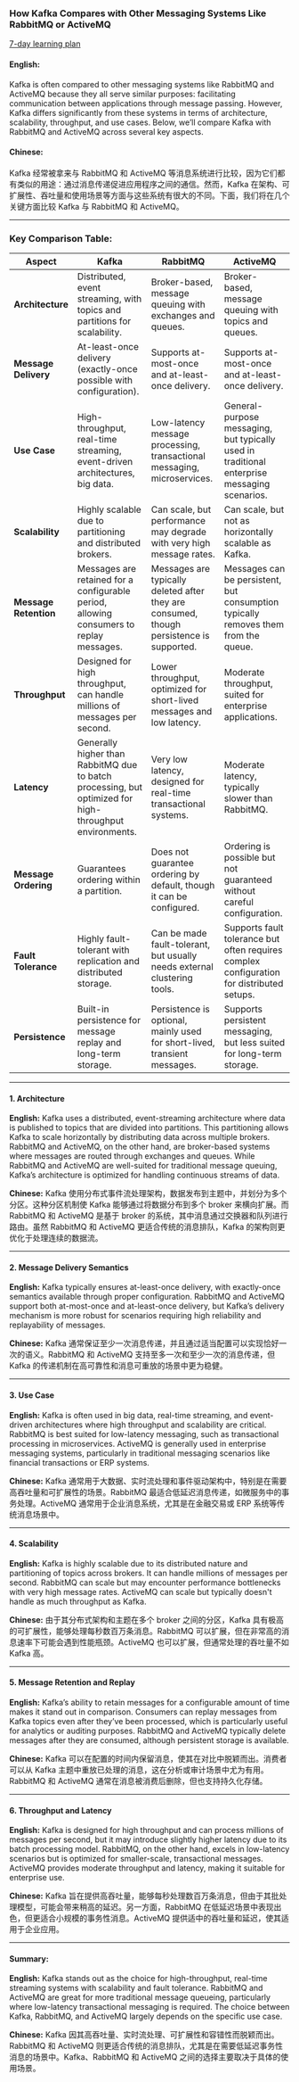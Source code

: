 ### How Kafka Compares with Other Messaging Systems Like RabbitMQ or ActiveMQ

[7-day learning plan](https://github.com/uwspstar/20-Day-Challenge-List/blob/main/Kafka/readme.md)

#### English:
Kafka is often compared to other messaging systems like RabbitMQ and ActiveMQ because they all serve similar purposes: facilitating communication between applications through message passing. However, Kafka differs significantly from these systems in terms of architecture, scalability, throughput, and use cases. Below, we’ll compare Kafka with RabbitMQ and ActiveMQ across several key aspects.

#### Chinese:
Kafka 经常被拿来与 RabbitMQ 和 ActiveMQ 等消息系统进行比较，因为它们都有类似的用途：通过消息传递促进应用程序之间的通信。然而，Kafka 在架构、可扩展性、吞吐量和使用场景等方面与这些系统有很大的不同。下面，我们将在几个关键方面比较 Kafka 与 RabbitMQ 和 ActiveMQ。

---

### Key Comparison Table:

| **Aspect**                | **Kafka**                                      | **RabbitMQ**                                     | **ActiveMQ**                                      |
|---------------------------|------------------------------------------------|-------------------------------------------------|--------------------------------------------------|
| **Architecture**           | Distributed, event streaming, with topics and partitions for scalability. | Broker-based, message queuing with exchanges and queues. | Broker-based, message queuing with topics and queues. |
| **Message Delivery**       | At-least-once delivery (exactly-once possible with configuration). | Supports at-most-once and at-least-once delivery. | Supports at-most-once and at-least-once delivery.  |
| **Use Case**               | High-throughput, real-time streaming, event-driven architectures, big data. | Low-latency message processing, transactional messaging, microservices. | General-purpose messaging, but typically used in traditional enterprise messaging scenarios. |
| **Scalability**            | Highly scalable due to partitioning and distributed brokers. | Can scale, but performance may degrade with very high message rates. | Can scale, but not as horizontally scalable as Kafka. |
| **Message Retention**      | Messages are retained for a configurable period, allowing consumers to replay messages. | Messages are typically deleted after they are consumed, though persistence is supported. | Messages can be persistent, but consumption typically removes them from the queue. |
| **Throughput**             | Designed for high throughput, can handle millions of messages per second. | Lower throughput, optimized for short-lived messages and low latency. | Moderate throughput, suited for enterprise applications. |
| **Latency**                | Generally higher than RabbitMQ due to batch processing, but optimized for high-throughput environments. | Very low latency, designed for real-time transactional systems. | Moderate latency, typically slower than RabbitMQ. |
| **Message Ordering**       | Guarantees ordering within a partition. | Does not guarantee ordering by default, though it can be configured. | Ordering is possible but not guaranteed without careful configuration. |
| **Fault Tolerance**        | Highly fault-tolerant with replication and distributed storage. | Can be made fault-tolerant, but usually needs external clustering tools. | Supports fault tolerance but often requires complex configuration for distributed setups. |
| **Persistence**            | Built-in persistence for message replay and long-term storage. | Persistence is optional, mainly used for short-lived, transient messages. | Supports persistent messaging, but less suited for long-term storage. |

---

#### 1. Architecture
**English:**
Kafka uses a distributed, event-streaming architecture where data is published to topics that are divided into partitions. This partitioning allows Kafka to scale horizontally by distributing data across multiple brokers. RabbitMQ and ActiveMQ, on the other hand, are broker-based systems where messages are routed through exchanges and queues. While RabbitMQ and ActiveMQ are well-suited for traditional message queuing, Kafka’s architecture is optimized for handling continuous streams of data.

**Chinese:**
Kafka 使用分布式事件流处理架构，数据发布到主题中，并划分为多个分区。这种分区机制使 Kafka 能够通过将数据分布到多个 broker 来横向扩展。而 RabbitMQ 和 ActiveMQ 是基于 broker 的系统，其中消息通过交换器和队列进行路由。虽然 RabbitMQ 和 ActiveMQ 更适合传统的消息排队，Kafka 的架构则更优化于处理连续的数据流。

---

#### 2. Message Delivery Semantics
**English:**
Kafka typically ensures at-least-once delivery, with exactly-once semantics available through proper configuration. RabbitMQ and ActiveMQ support both at-most-once and at-least-once delivery, but Kafka’s delivery mechanism is more robust for scenarios requiring high reliability and replayability of messages.

**Chinese:**
Kafka 通常保证至少一次消息传递，并且通过适当配置可以实现恰好一次的语义。RabbitMQ 和 ActiveMQ 支持至多一次和至少一次的消息传递，但 Kafka 的传递机制在高可靠性和消息可重放的场景中更为稳健。

---

#### 3. Use Case
**English:**
Kafka is often used in big data, real-time streaming, and event-driven architectures where high throughput and scalability are critical. RabbitMQ is best suited for low-latency messaging, such as transactional processing in microservices. ActiveMQ is generally used in enterprise messaging systems, particularly in traditional messaging scenarios like financial transactions or ERP systems.

**Chinese:**
Kafka 通常用于大数据、实时流处理和事件驱动架构中，特别是在需要高吞吐量和可扩展性的场景。RabbitMQ 最适合低延迟消息传递，如微服务中的事务处理。ActiveMQ 通常用于企业消息系统，尤其是在金融交易或 ERP 系统等传统消息场景中。

---

#### 4. Scalability
**English:**
Kafka is highly scalable due to its distributed nature and partitioning of topics across brokers. It can handle millions of messages per second. RabbitMQ can scale but may encounter performance bottlenecks with very high message rates. ActiveMQ can scale but typically doesn't handle as much throughput as Kafka.

**Chinese:**
由于其分布式架构和主题在多个 broker 之间的分区，Kafka 具有极高的可扩展性，能够处理每秒数百万条消息。RabbitMQ 可以扩展，但在非常高的消息速率下可能会遇到性能瓶颈。ActiveMQ 也可以扩展，但通常处理的吞吐量不如 Kafka 高。

---

#### 5. Message Retention and Replay
**English:**
Kafka’s ability to retain messages for a configurable amount of time makes it stand out in comparison. Consumers can replay messages from Kafka topics even after they’ve been processed, which is particularly useful for analytics or auditing purposes. RabbitMQ and ActiveMQ typically delete messages after they are consumed, although persistent storage is available.

**Chinese:**
Kafka 可以在配置的时间内保留消息，使其在对比中脱颖而出。消费者可以从 Kafka 主题中重放已处理的消息，这在分析或审计场景中尤为有用。RabbitMQ 和 ActiveMQ 通常在消息被消费后删除，但也支持持久化存储。

---

#### 6. Throughput and Latency
**English:**
Kafka is designed for high throughput and can process millions of messages per second, but it may introduce slightly higher latency due to its batch processing model. RabbitMQ, on the other hand, excels in low-latency scenarios but is optimized for smaller-scale, transactional messages. ActiveMQ provides moderate throughput and latency, making it suitable for enterprise use.

**Chinese:**
Kafka 旨在提供高吞吐量，能够每秒处理数百万条消息，但由于其批处理模型，可能会带来稍高的延迟。另一方面，RabbitMQ 在低延迟场景中表现出色，但更适合小规模的事务性消息。ActiveMQ 提供适中的吞吐量和延迟，使其适用于企业应用。

---

#### Summary:
**English:**
Kafka stands out as the choice for high-throughput, real-time streaming systems with scalability and fault tolerance. RabbitMQ and ActiveMQ are great for more traditional message queueing, particularly where low-latency transactional messaging is required. The choice between Kafka, RabbitMQ, and ActiveMQ largely depends on the specific use case.

**Chinese:**
Kafka 因其高吞吐量、实时流处理、可扩展性和容错性而脱颖而出。RabbitMQ 和 ActiveMQ 则更适合传统的消息排队，尤其是在需要低延迟事务性消息的场景中。Kafka、RabbitMQ 和 ActiveMQ 之间的选择主要取决于具体的使用场景。
